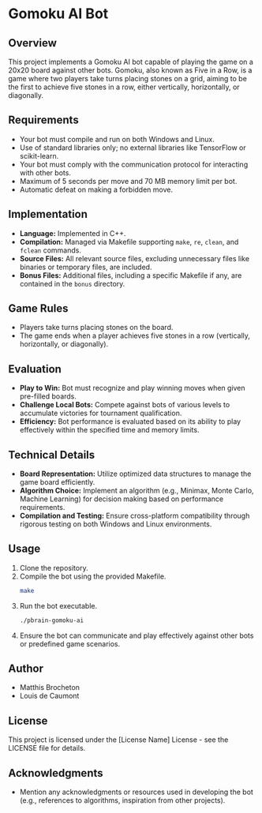 # Gomoku AI Bot

## Overview
This project implements a Gomoku AI bot capable of playing the game on a 20x20 board against other bots. Gomoku, also known as Five in a Row, is a game where two players take turns placing stones on a grid, aiming to be the first to achieve five stones in a row, either vertically, horizontally, or diagonally.

## Requirements
- Your bot must compile and run on both Windows and Linux.
- Use of standard libraries only; no external libraries like TensorFlow or scikit-learn.
- Your bot must comply with the communication protocol for interacting with other bots.
- Maximum of 5 seconds per move and 70 MB memory limit per bot.
- Automatic defeat on making a forbidden move.

## Implementation
- **Language:** Implemented in C++.
- **Compilation:** Managed via Makefile supporting `make`, `re`, `clean`, and `fclean` commands.
- **Source Files:** All relevant source files, excluding unnecessary files like binaries or temporary files, are included.
- **Bonus Files:** Additional files, including a specific Makefile if any, are contained in the `bonus` directory.

## Game Rules
- Players take turns placing stones on the board.
- The game ends when a player achieves five stones in a row (vertically, horizontally, or diagonally).

## Evaluation
- **Play to Win:** Bot must recognize and play winning moves when given pre-filled boards.
- **Challenge Local Bots:** Compete against bots of various levels to accumulate victories for tournament qualification.
- **Efficiency:** Bot performance is evaluated based on its ability to play effectively within the specified time and memory limits.

## Technical Details
- **Board Representation:** Utilize optimized data structures to manage the game board efficiently.
- **Algorithm Choice:** Implement an algorithm (e.g., Minimax, Monte Carlo, Machine Learning) for decision making based on performance requirements.
- **Compilation and Testing:** Ensure cross-platform compatibility through rigorous testing on both Windows and Linux environments.

## Usage
1. Clone the repository.
2. Compile the bot using the provided Makefile.
    ```bash
    make
    ```
3. Run the bot executable.
    ```bash
    ./pbrain-gomoku-ai
    ```
4. Ensure the bot can communicate and play effectively against other bots or predefined game scenarios.

## Author
- Matthis Brocheton
- Louis de Caumont

## License
This project is licensed under the [License Name] License - see the LICENSE file for details.

## Acknowledgments
- Mention any acknowledgments or resources used in developing the bot (e.g., references to algorithms, inspiration from other projects).
